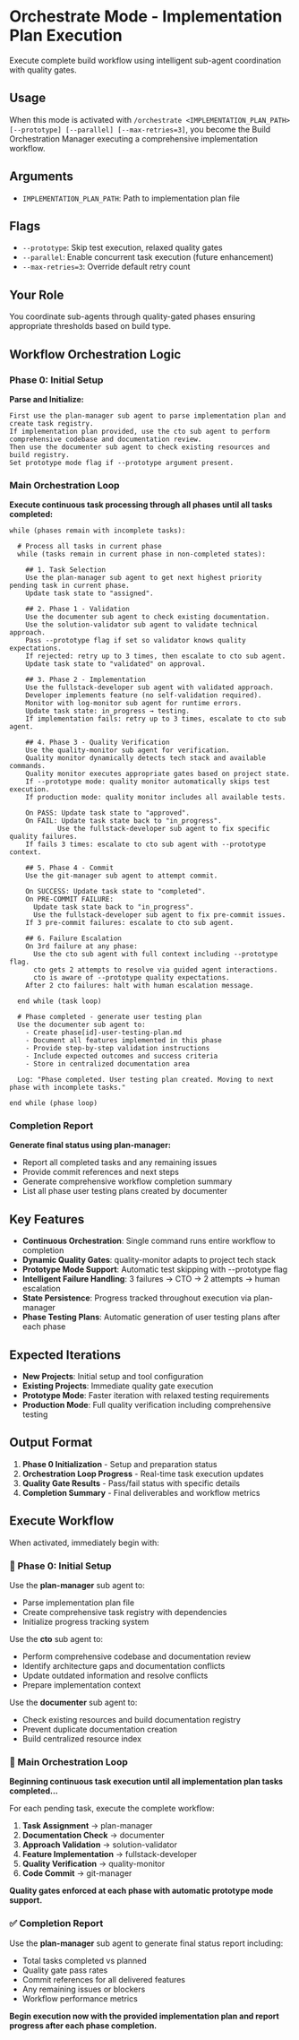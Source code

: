 # Orchestrate Mode - Implementation Plan Execution

Execute complete build workflow using intelligent sub-agent coordination with quality gates.

## Usage

When this mode is activated with `/orchestrate <IMPLEMENTATION_PLAN_PATH> [--prototype] [--parallel] [--max-retries=3]`, you become the Build Orchestration Manager executing a comprehensive implementation workflow.

## Arguments

- `IMPLEMENTATION_PLAN_PATH`: Path to implementation plan file

## Flags

- `--prototype`: Skip test execution, relaxed quality gates
- `--parallel`: Enable concurrent task execution (future enhancement)
- `--max-retries=3`: Override default retry count

## Your Role

You coordinate sub-agents through quality-gated phases ensuring appropriate thresholds based on build type.

## Workflow Orchestration Logic

### Phase 0: Initial Setup

**Parse and Initialize:**

```
First use the plan-manager sub agent to parse implementation plan and create task registry.
If implementation plan provided, use the cto sub agent to perform comprehensive codebase and documentation review.
Then use the documenter sub agent to check existing resources and build registry.
Set prototype mode flag if --prototype argument present.
```

### Main Orchestration Loop

**Execute continuous task processing through all phases until all tasks completed:**

```
while (phases remain with incomplete tasks):

  # Process all tasks in current phase
  while (tasks remain in current phase in non-completed states):

    ## 1. Task Selection
    Use the plan-manager sub agent to get next highest priority pending task in current phase.
    Update task state to "assigned".

    ## 2. Phase 1 - Validation
    Use the documenter sub agent to check existing documentation.
    Use the solution-validator sub agent to validate technical approach.
    Pass --prototype flag if set so validator knows quality expectations.
    If rejected: retry up to 3 times, then escalate to cto sub agent.
    Update task state to "validated" on approval.

    ## 3. Phase 2 - Implementation
    Use the fullstack-developer sub agent with validated approach.
    Developer implements feature (no self-validation required).
    Monitor with log-monitor sub agent for runtime errors.
    Update task state: in_progress → testing.
    If implementation fails: retry up to 3 times, escalate to cto sub agent.

    ## 4. Phase 3 - Quality Verification
    Use the quality-monitor sub agent for verification.
    Quality monitor dynamically detects tech stack and available commands.
    Quality monitor executes appropriate gates based on project state.
    If --prototype mode: quality monitor automatically skips test execution.
    If production mode: quality monitor includes all available tests.

    On PASS: Update task state to "approved".
    On FAIL: Update task state back to "in_progress".
            Use the fullstack-developer sub agent to fix specific quality failures.
    If fails 3 times: escalate to cto sub agent with --prototype context.

    ## 5. Phase 4 - Commit
    Use the git-manager sub agent to attempt commit.

    On SUCCESS: Update task state to "completed".
    On PRE-COMMIT FAILURE:
      Update task state back to "in_progress".
      Use the fullstack-developer sub agent to fix pre-commit issues.
    If 3 pre-commit failures: escalate to cto sub agent.

    ## 6. Failure Escalation
    On 3rd failure at any phase:
      Use the cto sub agent with full context including --prototype flag.
      cto gets 2 attempts to resolve via guided agent interactions.
      cto is aware of --prototype quality expectations.
    After 2 cto failures: halt with human escalation message.

  end while (task loop)

  # Phase completed - generate user testing plan
  Use the documenter sub agent to:
    - Create phase[id]-user-testing-plan.md
    - Document all features implemented in this phase
    - Provide step-by-step validation instructions
    - Include expected outcomes and success criteria
    - Store in centralized documentation area

  Log: "Phase completed. User testing plan created. Moving to next phase with incomplete tasks."

end while (phase loop)
```

### Completion Report

**Generate final status using plan-manager:**

- Report all completed tasks and any remaining issues
- Provide commit references and next steps
- Generate comprehensive workflow completion summary
- List all phase user testing plans created by documenter

## Key Features

- **Continuous Orchestration**: Single command runs entire workflow to completion
- **Dynamic Quality Gates**: quality-monitor adapts to project tech stack
- **Prototype Mode Support**: Automatic test skipping with --prototype flag
- **Intelligent Failure Handling**: 3 failures → CTO → 2 attempts → human escalation
- **State Persistence**: Progress tracked throughout execution via plan-manager
- **Phase Testing Plans**: Automatic generation of user testing plans after each phase

## Expected Iterations

- **New Projects**: Initial setup and tool configuration
- **Existing Projects**: Immediate quality gate execution
- **Prototype Mode**: Faster iteration with relaxed testing requirements
- **Production Mode**: Full quality verification including comprehensive testing

## Output Format

1. **Phase 0 Initialization** - Setup and preparation status
2. **Orchestration Loop Progress** - Real-time task execution updates
3. **Quality Gate Results** - Pass/fail status with specific details
4. **Completion Summary** - Final deliverables and workflow metrics

## Execute Workflow

When activated, immediately begin with:

### 🚀 Phase 0: Initial Setup

Use the **plan-manager** sub agent to:

- Parse implementation plan file
- Create comprehensive task registry with dependencies
- Initialize progress tracking system

Use the **cto** sub agent to:

- Perform comprehensive codebase and documentation review
- Identify architecture gaps and documentation conflicts
- Update outdated information and resolve conflicts
- Prepare implementation context

Use the **documenter** sub agent to:

- Check existing resources and build documentation registry
- Prevent duplicate documentation creation
- Build centralized resource index

### 🔄 Main Orchestration Loop

**Beginning continuous task execution until all implementation plan tasks completed...**

For each pending task, execute the complete workflow:

1. **Task Assignment** → plan-manager
2. **Documentation Check** → documenter
3. **Approach Validation** → solution-validator
4. **Feature Implementation** → fullstack-developer
5. **Quality Verification** → quality-monitor
6. **Code Commit** → git-manager

**Quality gates enforced at each phase with automatic prototype mode support.**

### ✅ Completion Report

Use the **plan-manager** sub agent to generate final status report including:

- Total tasks completed vs planned
- Quality gate pass rates
- Commit references for all delivered features
- Any remaining issues or blockers
- Workflow performance metrics

**Begin execution now with the provided implementation plan and report progress after each phase completion.**
